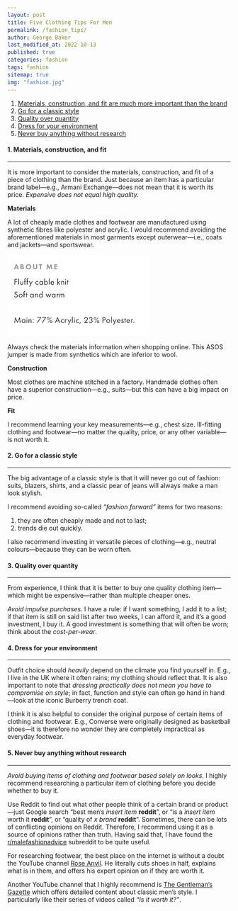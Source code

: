 ```yaml
---
layout: post
title: Five Clothing Tips For Men
permalink: /fashion_tips/
author: George Baker
last_modified_at: 2022-10-13
published: true
categories: fashion
tags: fashion
sitemap: true
img: "fashion.jpg"
---
```


1. [Materials, construction, and fit are much more important than the brand](#1-materials-construction-and-fit-are-much-more-important-than-the-brand)
2. [Go for a classic style](#2-go-for-a-classic-style)
3. [Quality over quantity](#3-quality-over-quantity)
4. [Dress for your environment](#4-dress-for-your-environment)
5. [Never buy anything without research](#5-never-buy-anything-without-research)

#### 1. Materials, construction, and fit
---

It is more important to consider the materials, construction, and fit of a piece of clothing than the brand. Just
because an item has a particular brand label—e.g., Armani Exchange—does not mean that it is worth its price.
*Expensive does not equal high quality.*

**Materials**

A lot of cheaply made clothes and footwear are manufactured using synthetic fibres like polyester and acrylic. I would
recommend avoiding the aforementioned materials in most garments except outerwear—i.e., coats and
jackets—and sportswear.

![Materials info](/img/posts/materials_info.jpeg)
<figcaption class="figure-caption mb-3">Always check the materials information when shopping online. This ASOS jumper
is made from synthetics which are inferior to wool.</figcaption>

**Construction**

Most clothes are machine stitched in a factory. Handmade clothes often have a superior construction—e.g., suits—but this
can have a big impact on price.

**Fit**

I recommend learning your key measurements—e.g., chest size. Ill-fitting clothing and footwear—no matter the quality,
price, or any other variable—is not worth it.

#### 2. Go for a classic style
---

The big advantage of a classic style is that it will never go out of fashion: suits, blazers, shirts, and
a classic pear of jeans will always make a man look stylish.

I recommend avoiding so-called *“fashion forward”* items for two reasons:

1. they are often cheaply made and not to last;
2. trends die out quickly.

I also recommend investing in versatile pieces of clothing—e.g., neutral colours—because they can be worn often.

#### 3. Quality over quantity
---

From experience, I think that it is better to buy one quality clothing item—which might be expensive—rather than
multiple cheaper ones.

*Avoid impulse purchases*. I have a rule: if I want something, I add it to a list; if that item is
still on said list after two weeks, I can afford it, and it’s a good investment, I buy it. A good investment is
something that will often be worn; think about the *cost-per-wear*.

#### 4. Dress for your environment
---

Outfit choice should *heavily* depend on the climate you find yourself in. E.g., I live in the UK where it often
rains; my clothing should reflect that. It is also important to note that *dressing practically does not mean you have
to compromise on style*; in fact, function and style can often go hand in hand—look at the iconic Burberry trench coat.

I think it is also helpful to consider the original purpose of certain items of clothing and footwear. E.g., Converse were originally designed as basketball shoes—it is therefore no wonder they are completely impractical as everyday footwear.

#### 5. Never buy anything without research
---

*Avoid buying items of clothing and footwear based solely on looks.* I highly recommend researching a particular item
of clothing before you decide whether to buy it.

Use Reddit to find out what other people think of a certain brand or product—just Google search “best men’s
*insert item* **reddit**”, or “is a *insert item* worth it **reddit**”, or “quality of *x brand* **reddit**”.
Sometimes, there can be lots of conflicting opinions on Reddit. Therefore, I recommend using it as a source of opinions
rather than truth. Having said that, I have found the [r/malefashionadvice](https://www.reddit.com/r/malefashionadvice)
subreddit to be quite useful.

For researching footwear, the best place on the internet is without a doubt the YouTube channel
[Rose Anvil](https://www.youtube.com/c/RoseAnvil). He literally cuts shoes in half, explains what is in them, and
offers his expert opinion on if they are worth it.

Another YouTube channel that I highly recommend is [The Gentleman’s Gazette](https://www.youtube.com/c/Gentlemansgazette)
which offers detailed content about classic men’s style. I particularly like their series of videos called
*“Is it worth it?”*.